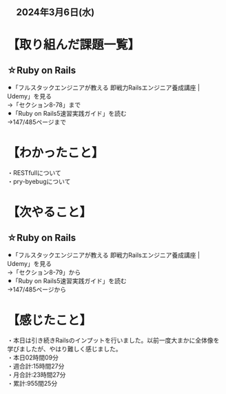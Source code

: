 ## 　2024年3月6日(水)
# 【取り組んだ課題一覧】
## ☆Ruby on Rails
⚫︎「フルスタックエンジニアが教える 即戦力Railsエンジニア養成講座 | Udemy」を見る<br>
→「セクション8-78」まで<br>
⚫︎「Ruby on Rails5速習実践ガイド」を読む<br>
→147/485ページまで<br>
# 【わかったこと】
・RESTfullについて<br>
・pry-byebugについて<br>
# 【次やること】
## ☆Ruby on Rails
⚫︎「フルスタックエンジニアが教える 即戦力Railsエンジニア養成講座 | Udemy」を見る<br>
→「セクション8-79」から<br>
⚫︎「Ruby on Rails5速習実践ガイド」を読む<br>
→147/485ページから<br>
# 【感じたこと】
・本日は引き続きRailsのインプットを行いました。以前一度大まかに全体像を学びましたが、やはり難しく感じました。<br>
・本日02時間09分<br>
・週合計:15時間27分<br>
・月合計:23時間27分<br>
・累計:955間25分<br>
